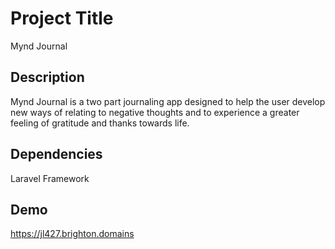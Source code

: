 # Project Title

Mynd Journal

## Description

Mynd Journal is a two part journaling app designed to help the user develop new ways of relating to negative thoughts and to experience a greater feeling of gratitude and thanks towards life.

## Dependencies

Laravel Framework

## Demo

https://jl427.brighton.domains
